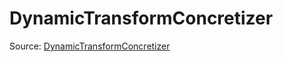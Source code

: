 # DynamicTransformConcretizer

Source: [DynamicTransformConcretizer](../../csrc/dynamic_transform.cpp#L702)
